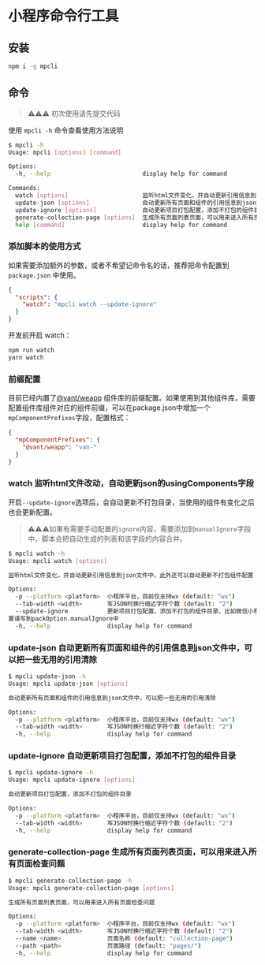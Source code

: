 # 小程序命令行工具

## 安装

```bash
npm i -g mpcli
```

## 命令

> ⚠️⚠️⚠️ 初次使用请先提交代码

使用 `mpcli -h` 命令查看使用方法说明

```bash
$ mpcli -h
Usage: mpcli [options] [command]

Options:
  -h, --help                          display help for command

Commands:
  watch [options]                     监听html文件变化，并自动更新引用信息到json文件中，此外还可以自动更新不打包组件配置
  update-json [options]               自动更新所有页面和组件的引用信息到json文件中，可以把一些无用的引用清除
  update-ignore [options]             自动更新项目打包配置，添加不打包的组件目录
  generate-collection-page [options]  生成所有页面列表页面，可以用来进入所有页面检查问题
  help [command]                      display help for command
```

### 添加脚本的使用方式

如果需要添加额外的参数，或者不希望记命令名的话，推荐把命令配置到 `package.json` 中使用。

```json
{
  "scripts": {
    "watch": "mpcli watch --update-ignore"
  }
}
```

开发前开启 watch：

```bash
npm run watch
yarn watch
````

### 前缀配置

目前已经内置了[@vant/weapp](https://youzan.github.io/vant-weapp/#/home) 组件库的前缀配置。如果使用到其他组件库，需要配置组件库组件对应的组件前缀，可以在package.json中增加一个`mpComponentPrefixes`字段，配置格式：

```json
{
  "mpComponentPrefixes": {
    "@vant/weapp": "van-"
  }
}
```

### watch 监听html文件改动，自动更新json的usingComponents字段

开启`--update-ignore`选项后，会自动更新不打包目录，当使用的组件有变化之后也会更新配置。
> ⚠️⚠️⚠️如果有需要手动配置的`ignore`内容，需要添加到`manualIgnore`字段中，脚本会把自动生成的列表和该字段的内容合并。

```bash
$ mpcli watch -h
Usage: mpcli watch [options]

监听html文件变化，并自动更新引用信息到json文件中，此外还可以自动更新不打包组件配置

Options:
  -p --platform <platform>  小程序平台，目前仅支持wx (default: "wx")
  --tab-width <width>       写JSON时换行缩近字符个数 (default: "2")
  --update-ignore           更新项目打包配置，添加不打包的组件目录。比如微信小程序project.config.json中packOption的ignore字段，需要手动添加的ignore配 
置请写到packOption.manualIgnore中
  -h, --help                display help for command
```

### update-json 自动更新所有页面和组件的引用信息到json文件中，可以把一些无用的引用清除

```bash
$ mpcli update-json -h
Usage: mpcli update-json [options]

自动更新所有页面和组件的引用信息到json文件中，可以把一些无用的引用清除

Options:
  -p --platform <platform>  小程序平台，目前仅支持wx (default: "wx")
  --tab-width <width>       写JSON时换行缩近字符个数 (default: "2")
  -h, --help                display help for command
```

### update-ignore 自动更新项目打包配置，添加不打包的组件目录

```bash
$ mpcli update-ignore -h                                                                                                                              
Usage: mpcli update-ignore [options]

自动更新项目打包配置，添加不打包的组件目录

Options:
  -p --platform <platform>  小程序平台，目前仅支持wx (default: "wx")
  --tab-width <width>       写JSON时换行缩近字符个数 (default: "2")
  -h, --help                display help for command
```

### generate-collection-page 生成所有页面列表页面，可以用来进入所有页面检查问题

```bash
$ mpcli generate-collection-page -h
Usage: mpcli generate-collection-page [options]

生成所有页面列表页面，可以用来进入所有页面检查问题

Options:
  -p --platform <platform>  小程序平台，目前仅支持wx (default: "wx")
  --tab-width <width>       写JSON时换行缩近字符个数 (default: "2")
  --name <name>             页面名称 (default: "collection-page")
  --path <path>             页面路径 (default: "pages/")
  -h, --help                display help for command
```

